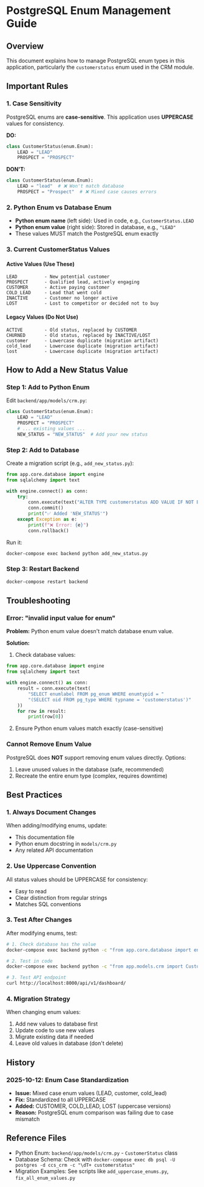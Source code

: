 # PostgreSQL Enum Management Guide

## Overview
This document explains how to manage PostgreSQL enum types in this application, particularly the `customerstatus` enum used in the CRM module.

## Important Rules

### 1. Case Sensitivity
PostgreSQL enums are **case-sensitive**. This application uses **UPPERCASE** values for consistency.

**DO:**
```python
class CustomerStatus(enum.Enum):
    LEAD = "LEAD"
    PROSPECT = "PROSPECT"
```

**DON'T:**
```python
class CustomerStatus(enum.Enum):
    LEAD = "lead"  # ❌ Won't match database
    PROSPECT = "Prospect"  # ❌ Mixed case causes errors
```

### 2. Python Enum vs Database Enum
- **Python enum name** (left side): Used in code, e.g., `CustomerStatus.LEAD`
- **Python enum value** (right side): Stored in database, e.g., `"LEAD"`
- These values MUST match the PostgreSQL enum exactly

### 3. Current CustomerStatus Values

#### Active Values (Use These)
```
LEAD          - New potential customer
PROSPECT      - Qualified lead, actively engaging
CUSTOMER      - Active paying customer
COLD_LEAD     - Lead that went cold
INACTIVE      - Customer no longer active
LOST          - Lost to competitor or decided not to buy
```

#### Legacy Values (Do Not Use)
```
ACTIVE        - Old status, replaced by CUSTOMER
CHURNED       - Old status, replaced by INACTIVE/LOST
customer      - Lowercase duplicate (migration artifact)
cold_lead     - Lowercase duplicate (migration artifact)
lost          - Lowercase duplicate (migration artifact)
```

## How to Add a New Status Value

### Step 1: Add to Python Enum
Edit `backend/app/models/crm.py`:
```python
class CustomerStatus(enum.Enum):
    LEAD = "LEAD"
    PROSPECT = "PROSPECT"
    # ... existing values ...
    NEW_STATUS = "NEW_STATUS"  # Add your new status
```

### Step 2: Add to Database
Create a migration script (e.g., `add_new_status.py`):
```python
from app.core.database import engine
from sqlalchemy import text

with engine.connect() as conn:
    try:
        conn.execute(text("ALTER TYPE customerstatus ADD VALUE IF NOT EXISTS 'NEW_STATUS';"))
        conn.commit()
        print("✅ Added 'NEW_STATUS'")
    except Exception as e:
        print(f"❌ Error: {e}")
        conn.rollback()
```

Run it:
```bash
docker-compose exec backend python add_new_status.py
```

### Step 3: Restart Backend
```bash
docker-compose restart backend
```

## Troubleshooting

### Error: "invalid input value for enum"
**Problem:** Python enum value doesn't match database enum value.

**Solution:**
1. Check database values:
```python
from app.core.database import engine
from sqlalchemy import text

with engine.connect() as conn:
    result = conn.execute(text(
        "SELECT enumlabel FROM pg_enum WHERE enumtypid = "
        "(SELECT oid FROM pg_type WHERE typname = 'customerstatus')"
    ))
    for row in result:
        print(row[0])
```

2. Ensure Python enum values match exactly (case-sensitive)

### Cannot Remove Enum Value
PostgreSQL does **NOT** support removing enum values directly. Options:
1. Leave unused values in the database (safe, recommended)
2. Recreate the entire enum type (complex, requires downtime)

## Best Practices

### 1. Always Document Changes
When adding/modifying enums, update:
- This documentation file
- Python enum docstring in `models/crm.py`
- Any related API documentation

### 2. Use Uppercase Convention
All status values should be UPPERCASE for consistency:
- Easy to read
- Clear distinction from regular strings
- Matches SQL conventions

### 3. Test After Changes
After modifying enums, test:
```bash
# 1. Check database has the value
docker-compose exec backend python -c "from app.core.database import engine; from sqlalchemy import text; print(list(engine.connect().execute(text('SELECT enumlabel FROM pg_enum WHERE enumtypid = (SELECT oid FROM pg_type WHERE typname = \'customerstatus\')')))"

# 2. Test in code
docker-compose exec backend python -c "from app.models.crm import CustomerStatus; print([s.value for s in CustomerStatus])"

# 3. Test API endpoint
curl http://localhost:8000/api/v1/dashboard/
```

### 4. Migration Strategy
When changing enum values:
1. Add new values to database first
2. Update code to use new values
3. Migrate existing data if needed
4. Leave old values in database (don't delete)

## History

### 2025-10-12: Enum Case Standardization
- **Issue:** Mixed case enum values (LEAD, customer, cold_lead)
- **Fix:** Standardized to all UPPERCASE
- **Added:** CUSTOMER, COLD_LEAD, LOST (uppercase versions)
- **Reason:** PostgreSQL enum comparison was failing due to case mismatch

## Reference Files

- Python Enum: `backend/app/models/crm.py` - `CustomerStatus` class
- Database Schema: Check with `docker-compose exec db psql -U postgres -d ccs_crm -c "\dT+ customerstatus"`
- Migration Examples: See scripts like `add_uppercase_enums.py`, `fix_all_enum_values.py`





